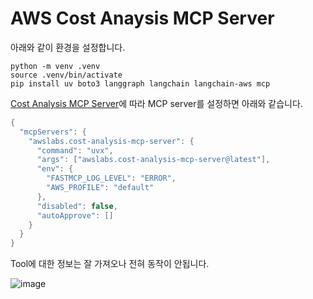 # AWS Cost Anaysis MCP Server

아래와 같이 환경을 설정합니다.

```text
python -m venv .venv
source .venv/bin/activate
pip install uv boto3 langgraph langchain langchain-aws mcp 
```

[Cost Analysis MCP Server](https://awslabs.github.io/mcp/servers/cost-analysis-mcp-server/)에 따라 MCP server를 설정하면 아래와 같습니다.

```java
{
  "mcpServers": {
    "awslabs.cost-analysis-mcp-server": {
      "command": "uvx",
      "args": ["awslabs.cost-analysis-mcp-server@latest"],
      "env": {
        "FASTMCP_LOG_LEVEL": "ERROR",
        "AWS_PROFILE": "default"
      },
      "disabled": false,
      "autoApprove": []
    }
  }
}
```

Tool에 대한 정보는 잘 가져오나 전혀 동작이 안됩니다.

![image](https://github.com/user-attachments/assets/143c7728-38c0-4917-8d10-3c1fd1157b34)
